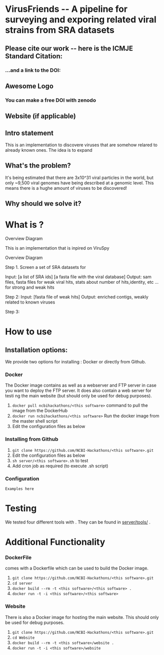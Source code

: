 
# VirusFriends -- A pipeline for surveying and exporing related viral strains from SRA datasets

## Please cite our work -- here is the ICMJE Standard Citation:

### ...and a link to the DOI:

## Awesome Logo

### You can make a free DOI with zenodo <link>

## Website (if applicable)

## Intro statement
This is an implementation to discovere viruses that are somehow relared to already known ones. The idea is to expand 

## What's the problem?
It's being estimated that there are 3x10^31 viral particles in the world, but only ~9,500 viral genomes have being described at a genomic level. This means there is a hughe amount of viruses to be discovered! 

## Why should we solve it?

# What is <this software>?

Overview Diagram

This is an implementation that is inpired on ViruSpy

Overview Diagram

Step 1. Screen a set of SRA datasets for 

Input: [a list of SRA ids] [a fasta file with the viral database]
Output: sam files, fasta files for weak viral hits, stats about number of hits,identity, etc ... for strong and weak hits 

Step 2:
Input: [fasta file of weak hits]
Output: enriched contigs, weakly related to known viruses

Step 3: 


# How to use <this software>

## Installation options:

We provide two options for installing <this software>: Docker or directly from Github.

### Docker

The Docker image contains <this software> as well as a webserver and FTP server in case you want to deploy the FTP server. It does also contain a web server for testi
ng the <this software> main website (but should only be used for debug purposes).

1. `docker pull ncbihackathons/<this software>` command to pull the image from the DockerHub
2. `docker run ncbihackathons/<this software>` Run the docker image from the master shell script
3. Edit the configuration files as below

### Installing <this software> from Github

1. `git clone https://github.com/NCBI-Hackathons/<this software>.git`
2. Edit the configuration files as below
3. `sh server/<this software>.sh` to test
4. Add cron job as required (to execute <this software>.sh script)

### Configuration

```Examples here```

# Testing

We tested four different tools with <this software>. They can be found in [server/tools/](server/tools/) .

# Additional Functionality

### DockerFile

<this software> comes with a Dockerfile which can be used to build the Docker image.

  1. `git clone https://github.com/NCBI-Hackathons/<this software>.git`
  2. `cd server`
  3. `docker build --rm -t <this software>/<this software> .`
  4. `docker run -t -i <this software>/<this software>`

### Website

There is also a Docker image for hosting the main website. This should only be used for debug purposes.

  1. `git clone https://github.com/NCBI-Hackathons/<this software>.git`
  2. `cd Website`
  3. `docker build --rm -t <this software>/website .`
  4. `docker run -t -i <this software>/website`


